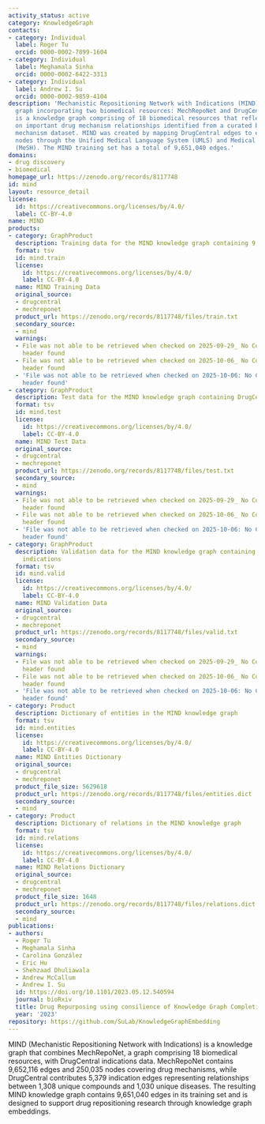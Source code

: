 ```yaml
---
activity_status: active
category: KnowledgeGraph
contacts:
- category: Individual
  label: Roger Tu
  orcid: 0000-0002-7899-1604
- category: Individual
  label: Meghamala Sinha
  orcid: 0000-0002-6422-3313
- category: Individual
  label: Andrew I. Su
  orcid: 0000-0002-9859-4104
description: 'Mechanistic Repositioning Network with Indications (MIND) is a knowledge
  graph incorporating two biomedical resources: MechRepoNet and DrugCentral. MechRepoNet
  is a knowledge graph comprising of 18 biomedical resources that reflects and expands
  on important drug mechanism relationships identified from a curated biomedical drug
  mechanism dataset. MIND was created by mapping DrugCentral edges to existing MechRepoNet
  nodes through the Unified Medical Language System (UMLS) and Medical Subject Headings
  (MeSH). The MIND training set has a total of 9,651,040 edges.'
domains:
- drug discovery
- biomedical
homepage_url: https://zenodo.org/records/8117748
id: mind
layout: resource_detail
license:
  id: https://creativecommons.org/licenses/by/4.0/
  label: CC-BY-4.0
name: MIND
products:
- category: GraphProduct
  description: Training data for the MIND knowledge graph containing 9,651,040 edges
  format: tsv
  id: mind.train
  license:
    id: https://creativecommons.org/licenses/by/4.0/
    label: CC-BY-4.0
  name: MIND Training Data
  original_source:
  - drugcentral
  - mechreponet
  product_url: https://zenodo.org/records/8117748/files/train.txt
  secondary_source:
  - mind
  warnings:
  - File was not able to be retrieved when checked on 2025-09-29_ No Content-Length
    header found
  - File was not able to be retrieved when checked on 2025-10-06_ No Content-Length
    header found
  - 'File was not able to be retrieved when checked on 2025-10-06: No Content-Length
    header found'
- category: GraphProduct
  description: Test data for the MIND knowledge graph containing DrugCentral indications
  format: tsv
  id: mind.test
  license:
    id: https://creativecommons.org/licenses/by/4.0/
    label: CC-BY-4.0
  name: MIND Test Data
  original_source:
  - drugcentral
  - mechreponet
  product_url: https://zenodo.org/records/8117748/files/test.txt
  secondary_source:
  - mind
  warnings:
  - File was not able to be retrieved when checked on 2025-09-29_ No Content-Length
    header found
  - File was not able to be retrieved when checked on 2025-10-06_ No Content-Length
    header found
  - 'File was not able to be retrieved when checked on 2025-10-06: No Content-Length
    header found'
- category: GraphProduct
  description: Validation data for the MIND knowledge graph containing DrugCentral
    indications
  format: tsv
  id: mind.valid
  license:
    id: https://creativecommons.org/licenses/by/4.0/
    label: CC-BY-4.0
  name: MIND Validation Data
  original_source:
  - drugcentral
  - mechreponet
  product_url: https://zenodo.org/records/8117748/files/valid.txt
  secondary_source:
  - mind
  warnings:
  - File was not able to be retrieved when checked on 2025-09-29_ No Content-Length
    header found
  - File was not able to be retrieved when checked on 2025-10-06_ No Content-Length
    header found
  - 'File was not able to be retrieved when checked on 2025-10-06: No Content-Length
    header found'
- category: Product
  description: Dictionary of entities in the MIND knowledge graph
  format: tsv
  id: mind.entities
  license:
    id: https://creativecommons.org/licenses/by/4.0/
    label: CC-BY-4.0
  name: MIND Entities Dictionary
  original_source:
  - drugcentral
  - mechreponet
  product_file_size: 5629618
  product_url: https://zenodo.org/records/8117748/files/entities.dict
  secondary_source:
  - mind
- category: Product
  description: Dictionary of relations in the MIND knowledge graph
  format: tsv
  id: mind.relations
  license:
    id: https://creativecommons.org/licenses/by/4.0/
    label: CC-BY-4.0
  name: MIND Relations Dictionary
  original_source:
  - drugcentral
  - mechreponet
  product_file_size: 1648
  product_url: https://zenodo.org/records/8117748/files/relations.dict
  secondary_source:
  - mind
publications:
- authors:
  - Roger Tu
  - Meghamala Sinha
  - Carolina González
  - Eric Hu
  - Shehzaad Dhuliawala
  - Andrew McCallum
  - Andrew I. Su
  id: https://doi.org/10.1101/2023.05.12.540594
  journal: bioRxiv
  title: Drug Repurposing using consilience of Knowledge Graph Completion methods
  year: '2023'
repository: https://github.com/SuLab/KnowledgeGraphEmbedding
---
```

MIND (Mechanistic Repositioning Network with Indications) is a knowledge graph that combines MechRepoNet, a graph comprising 18 biomedical resources, with DrugCentral indications data. MechRepoNet contains 9,652,116 edges and 250,035 nodes covering drug mechanisms, while DrugCentral contributes 5,379 indication edges representing relationships between 1,308 unique compounds and 1,030 unique diseases. The resulting MIND knowledge graph contains 9,651,040 edges in its training set and is designed to support drug repositioning research through knowledge graph embeddings.